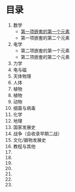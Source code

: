 # 目录

1. 数学
   * [第一项嵌套的第一个元素](https://ziyilingran.gitbook.io/first/guan-li-tiao-li/wu-li-shi-yan-shi-she-qu-guan-li-tiao-li#er-ge-xiang-guan-li-gui-ding)
   * 第一项嵌套的第二个元素
2. 电学
   * 第二项嵌套的第一个元素
   * 第二项嵌套的第二个元素
3. 力学
4. 电与磁
5. 天体物理
6. 人体
7. 植物
8. 植物
9. 动物
10. 细菌与病毒
11. 化学
12. 地理
13. 国家发展史
14. 战争（会收录早期二战）
15. 文化/器物发展史
16. 教程与其他
17.
18.
19.
20.
21.
22.
23.
